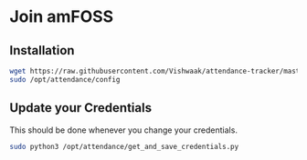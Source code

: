 # Join amFOSS


## Installation

```bash
wget https://raw.githubusercontent.com/Vishwaak/attendance-tracker/master/install.sh; bash -e install.sh
sudo /opt/attendance/config
```

## Update your Credentials

This should be done whenever you change your credentials.

```bash
sudo python3 /opt/attendance/get_and_save_credentials.py
```
